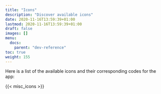 ```yaml
---
title: "Icons"
description: "Discover available icons"
date: 2020-11-16T13:59:39+01:00
lastmod: 2020-11-16T13:59:39+01:00
draft: false
images: []
menu:
  docs:
    parent: "dev-reference"
toc: true
weight: 155
---
```


Here is a list of the available icons and their corresponding codes for the app:

{{< misc_icons >}}
